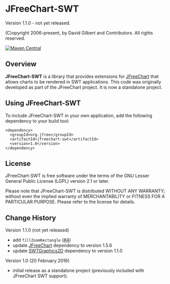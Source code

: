 JFreeChart-SWT
==============

Version 1.1.0 - not yet released.

(C)opyright 2006-present, by David Gilbert and Contributors. All rights reserved.

[![Maven Central](https://maven-badges.herokuapp.com/maven-central/org.jfree/jfreechart-swt/badge.svg)](https://maven-badges.herokuapp.com/maven-central/org.jfree/jfreechart-swt)

Overview
--------
**JFreeChart-SWT** is a library that provides extensions for [JFreeChart](https://github.com/jfree/jfreechart) that allows charts
to be rendered in SWT applications. This code was originally developed as part of the JFreeChart project. It is now a standalone project.

Using JFreeChart-SWT
--------------------
To include JFreeChart-SWT in your own application, add the following dependency to your build tool:

    <dependency>
      <groupId>org.jfree</groupId>
      <artifactId>jfreechart-swt</artifactId>
      <version>1.0</version>
    </dependency>

License
-------
JFreeChart-SWT is free software under the terms of the GNU Lesser General Public License (LGPL) version 2.1 or later.

Please note that JFreeChart-SWT is distributed WITHOUT ANY WARRANTY; without even the implied warranty of MERCHANTABILITY or FITNESS FOR A PARTICULAR PURPOSE. Please refer to the license for details.

Change History
--------------

Version 1.1.0 (not yet released)
- add `fillZoomRectangle` ([#4](https://github.com/jfree/jfreechart-swt/pull/4))
- update [JFreeChart](https://github.com/jfree/jfreechart) dependency to version 1.5.6
- update [SWTGraphics2D](https://github.com/jfree/swtgraphics2d) dependency to version 1.1.0

Version 1.0 (20 February 2016)
- initial release as a standalone project (previously included with JFreeChart SWT support).